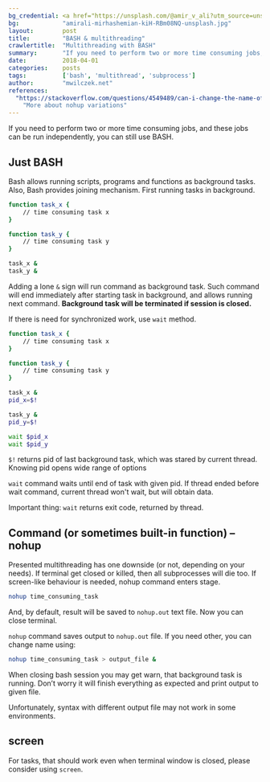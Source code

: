 ```yaml
---
bg_credential: <a href="https://unsplash.com/@amir_v_ali?utm_source=unsplash&utm_medium=referral&utm_content=creditCopyText">amirali mirhashemian</a> on <a href="https://unsplash.com/?utm_source=unsplash&utm_medium=referral&utm_content=creditCopyText">Unsplash</a>
bg:            "amirali-mirhashemian-kiH-RBm08NQ-unsplash.jpg"
layout:        post
title:         "BASH & multithreading"
crawlertitle:  "Multithreading with BASH"
summary:       "If you need to perform two or more time consuming jobs, and these jobs can be run independently, you can still use Bash"
date:          2018-04-01
categories:    posts
tags:          ['bash', 'multithread', 'subprocess']
author:        "mwilczek.net"
references:
  "https://stackoverflow.com/questions/4549489/can-i-change-the-name-of-nohup-out":
    "More about nohup variations"
---
```


If you need to perform two or more time consuming jobs, and these jobs can be run independently,
you can still use BASH.

## Just BASH

Bash allows running scripts, programs and functions as background tasks. Also, Bash provides joining mechanism. First running tasks in background.

```bash
function task_x {
    // time consuming task x
}

function task_y {
    // time consuming task y
}

task_x &
task_y &
```

Adding a lone `&` sign will run command as background task. Such command will end immediately
after starting task in background, and allows running next command. **Background task will be
terminated if session is closed.**

If there is need for synchronized work, use `wait` method.

```bash
function task_x {
    // time consuming task x
}

function task_y {
    // time consuming task y
}

task_x &
pid_x=$!

task_y &
pid_y=$!

wait $pid_x
wait $pid_y
```

`$!` returns pid of last background task, which was stared by current thread.
Knowing pid opens wide range of options

`wait` command waits until end of task with given pid. If thread ended before wait command,
current thread won't wait, but will obtain data.

Important thing: `wait` returns exit code, returned by thread.

## Command (or sometimes built-in function) – nohup

Presented multithreading has one downside (or not, depending on your needs). If terminal get closed or killed, then all subprocesses will die too. If screen-like behaviour is needed, nohup command enters stage.

```bash
nohup time_consuming_task
```

And, by default, result will be saved to `nohup.out` text file. Now you can close terminal.

`nohup` command saves output to `nohup.out` file. If you need other, you can change name using:

```bash
nohup time_consuming_task > output_file &
```

When closing bash session you may get warn, that background task is running. Don’t worry it will finish everything as expected and print output to given file.

Unfortunately, syntax with different output file may not work in some environments.

## screen

For tasks, that should work even when terminal window is closed, please consider using `screen`.

